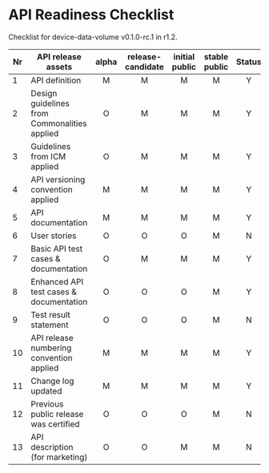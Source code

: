 # API Readiness Checklist

Checklist for device-data-volume v0.1.0-rc.1 in r1.2.

| Nr | API release assets                           | alpha | release-candidate | initial<br>public | stable<br> public | Status |                                                                                        Reference information                                                                                        |
|----|----------------------------------------------|:-----:|:-----------------:|:-----------------:|:-----------------:|:------:|:---------------------------------------------------------------------------------------------------------------------------------------------------------------------------------------------------:|
| 1  | API definition                               |   M   |         M         |         M         |         M         |   Y    |                                                              [device-data-volume.yaml](/code/API_definitions/device-data-volume.yaml)                                                               |
| 2  | Design guidelines from Commonalities applied |   O   |         M         |         M         |         M         |   Y    |                                                                                                r3.2                                                                                                 |
| 3  | Guidelines from ICM applied                  |   O   |         M         |         M         |         M         |   Y    |                                                                                                r3.2                                                                                                 |
| 4  | API versioning convention applied            |   M   |         M         |         M         |         M         |   Y    |                                                                                                                                                                                                     |
| 5  | API documentation                            |   M   |         M         |         M         |         M         |   Y    |                                                                                               in yaml                                                                                               |
| 6  | User stories                                 |   O   |         O         |         O         |         M         |   N    |                                                                                                                                                                                                     |
| 7  | Basic API test cases & documentation         |   O   |         M         |         M         |         M         |   Y    | [checkDataVolume.feature](/code/Test_definitions/device-data-volume-checkDataVolume.feature)<br/>[retrieveDataVolume.feature](/code/Test_definitions/device-data-volume-retrieveDataVolume.feature) |
| 8  | Enhanced API test cases & documentation      |   O   |         O         |         O         |         M         |   Y    | [checkDataVolume.feature](/code/Test_definitions/device-data-volume-checkDataVolume.feature)<br/>[retrieveDataVolume.feature](/code/Test_definitions/device-data-volume-retrieveDataVolume.feature) |
| 9  | Test result statement                        |   O   |         O         |         O         |         M         |   N    |                                                                                                                                                                                                     |
| 10 | API release numbering convention applied     |   M   |         M         |         M         |         M         |   Y    |                                                                                                                                                                                                     |
| 11 | Change log updated                           |   M   |         M         |         M         |         M         |   Y    |                                                                                    [CHANGELOG.md](/CHANGELOG.md)                                                                                    |
| 12 | Previous public release was certified        |   O   |         O         |         O         |         M         |   N    |                                                                                                                                                                                                     |
| 13 | API description (for marketing)              |   O   |         O         |         M         |         M         |   N    |                                                                  [wiki link](https://lf-camaraproject.atlassian.net/wiki/x/PoCaBQ)                                                                  |
